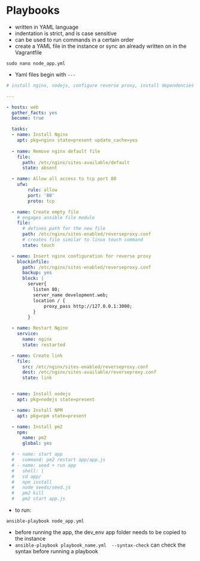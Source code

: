 # Playbooks
- written in YAML language
- indentation is strict, and is case sensitive
- can be used to run commands in a certain order
- create a YAML file in the instance or sync an already written on in the Vagrantfile
```linux
sudo nano node_app.yml
```
- Yaml files begin with `---`
```YAML
# install nginx, nodejs, configure reverse proxy, install dependencies

---

- hosts: web
  gather_facts: yes
  become: true

  tasks:
  - name: Install Nginx
    apt: pkg=nginx state=present update_cache=yes
  
  - name: Remove nginx default file
    file:
      path: /etc/nginx/sites-available/default
      state: absent

  - name: Allow all access to tcp port 80
    ufw:
        rule: allow
        port: '80'
        proto: tcp

  - name: Create empty file
    # engages ansible file module
    file:
      # defines path for the new file 
      path: /etc/nginx/sites-enabled/reverseproxy.conf
      # creates file similar to linux touch command 
      state: touch

  - name: Insert nginx configuration for reverse proxy
    blockinfile:
      path: /etc/nginx/sites-enabled/reverseproxy.conf
      backup: yes
      block: |
        server{
          listen 80;
          server_name development.web;
          location / {
              proxy_pass http://127.0.0.1:3000;
          }
        }

  - name: Restart Nginx
    service: 
      name: nginx
      state: restarted

  - name: Create link
    file:
      src: /etc/nginx/sites-enabled/reverseproxy.conf
      dest: /etc/nginx/sites-available/reverseproxy.conf
      state: link


  - name: Install nodejs
    apt: pkg=nodejs state=present

  - name: Install NPM
    apt: pkg=npm state=present

  - name: Install pm2
    npm:
      name: pm2
      global: yes

  # - name: start app
  #   command: pm2 restart app/app.js
  # - name: seed + run app
  #   shell: |
  #   cd app/
  #   npm install
  #   node seeds/seed.js
  #   pm2 kill
  #   pm2 start app.js
```
- to run:
```linux
ansible-playbook node_app.yml
```
- before running the app, the dev_env app folder needs to be copied to the instance
- `ansible-playbook playbook_name.yml  --syntax-check` can check the syntax before running a playbook